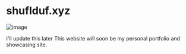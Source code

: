 # shuflduf.xyz

![image](https://github.com/user-attachments/assets/2d348d09-4327-420b-87fe-60ba8f5e2a1c)

I'll update this later
This website will soon be my personal portfolio and showcasing site.
